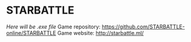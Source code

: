 # STARBATTLE
*Here will be .exe file*
Game repository: https://github.com/STARBATTLE-online/STARBATTLE
Game website: http://starbattle.ml/
